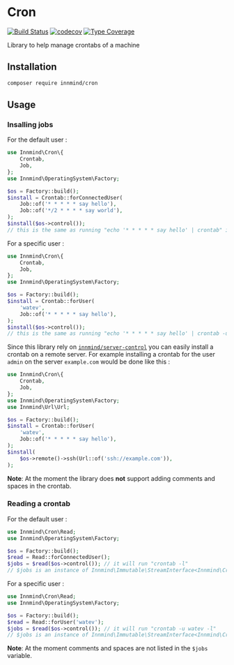 # Cron

[![Build Status](https://github.com/innmind/cron/workflows/CI/badge.svg?branch=master)](https://github.com/innmind/cron/actions?query=workflow%3ACI)
[![codecov](https://codecov.io/gh/innmind/cron/branch/develop/graph/badge.svg)](https://codecov.io/gh/innmind/cron)
[![Type Coverage](https://shepherd.dev/github/innmind/cron/coverage.svg)](https://shepherd.dev/github/innmind/cron)

Library to help manage crontabs of a machine

## Installation

```sh
composer require innmind/cron
```

## Usage

### Insalling jobs

For the default user :

```php
use Innmind\Cron\{
    Crontab,
    Job,
};
use Innmind\OperatingSystem\Factory;

$os = Factory::build();
$install = Crontab::forConnectedUser(
    Job::of('* * * * * say hello'),
    Job::of('*/2 * * * * say world'),
);
$install($os->control());
// this is the same as running "echo '* * * * * say hello' | crontab" in your terminal
```

For a specific user :

```php
use Innmind\Cron\{
    Crontab,
    Job,
};
use Innmind\OperatingSystem\Factory;

$os = Factory::build();
$install = Crontab::forUser(
    'watev',
    Job::of('* * * * * say hello'),
);
$install($os->control());
// this is the same as running "echo '* * * * * say hello' | crontab -u admin" in your terminal
```

Since this library rely on [`innmind/server-control`](https://github.com/Innmind/ServerControl) you can easily install a crontab on a remote server. For example installing a crontab for the user `admin` on the server `example.com` would be done like this :

```php
use Innmind\Cron\{
    Crontab,
    Job,
};
use Innmind\OperatingSystem\Factory;
use Innmind\Url\Url;

$os = Factory::build();
$install = Crontab::forUser(
    'watev',
    Job::of('* * * * * say hello'),
);
$install(
    $os->remote()->ssh(Url::of('ssh://example.com')),
);
```

**Note**: At the moment the library does **not** support adding comments and spaces in the crontab.

### Reading a crontab

For the default user :

```php
use Innmind\Cron\Read;
use Innmind\OperatingSystem\Factory;

$os = Factory::build();
$read = Read::forConnectedUser();
$jobs = $read($os->control()); // it will run "crontab -l"
// $jobs is an instance of Innmind\Immutable\StreamInterface<Innmind\Cron\Job>
```

For a specific user :

```php
use Innmind\Cron\Read;
use Innmind\OperatingSystem\Factory;

$os = Factory::build();
$read = Read::forUser('watev');
$jobs = $read($os->control()); // it will run "crontab -u watev -l"
// $jobs is an instance of Innmind\Immutable\StreamInterface<Innmind\Cron\Job>
```

**Note**: At the moment comments and spaces are not listed in the `$jobs` variable.
